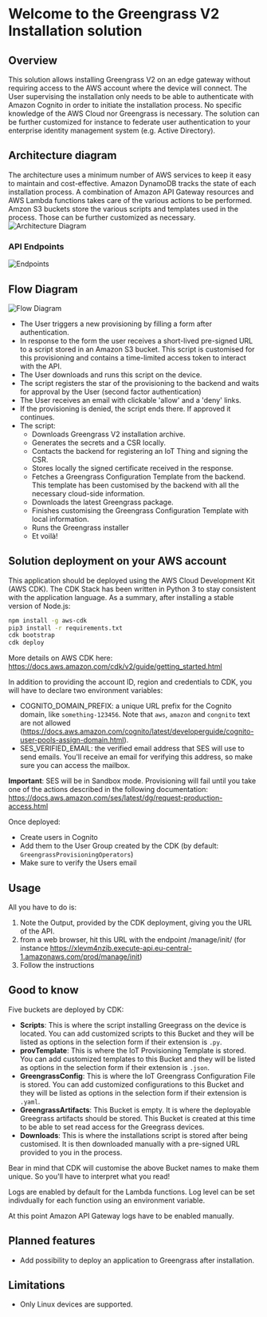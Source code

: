 # Welcome to the Greengrass V2 Installation solution

## Overview
This solution allows installing Greengrass V2 on an edge gateway without requiring access to the AWS account
where the device will connect. The User supervising the installation only needs to be able to authenticate
with Amazon Cognito in order to initiate the installation process. No specific knowledge of the AWS Cloud nor
Greengrass is necessary. The solution can be further customized for instance to federate user authentication to
your enterprise identity management system (e.g. Active Directory).

## Architecture diagram
The architecture uses a minimum number of AWS services to keep it easy to maintain and cost-effective.
Amazon DynamoDB tracks the state of each installation process.
A combination of Amazon API Gateway resources and AWS Lambda functions takes care of the various actions to be
performed.
Amzon S3 buckets store the various scripts and templates used in the process. Those
can be further customized as necessary.
![Architecture Diagram](./doc/ArchitectureDiagrams-OverallArchitecture.png)

### API Endpoints
![Endpoints](./doc/ArchitectureDiagrams-APIEndpoints.png)

## Flow Diagram
![Flow Diagram](./doc/ArchitectureDiagrams-FlowDiagram.png)

* The User triggers a new provisioning by filling a form after authentication.
* In response to the form the user receives a short-lived pre-signed URL to a script stored in an Amazon S3 bucket.
This script is customised for this provisioning and contains a time-limited access token to interact with the API.
* The User downloads and runs this script on the device.
* The script registers the star of the provisioning to the backend and waits for approval by the User (second factor authentication)
* The User receives an email with clickable 'allow' and a 'deny' links.
* If the provisioning is denied, the script ends there. If approved it continues.
* The script:
  * Downloads Greengrass V2 installation archive.
  * Generates the secrets and a CSR locally.
  * Contacts the backend for registering an IoT Thing and signing the CSR.
  * Stores locally the signed certificate received in the response.
  * Fetches a Greengrass Configuration Template from the backend. This template has been customised by the backend 
with all the necessary cloud-side information.
  * Downloads the latest Greengrass package.
  * Finishes customising the Greengrass Configuration Template with local information.
  *  Runs the Greengrass installer
  * Et voilà!

## Solution deployment on your AWS account

This application should be deployed using the AWS Cloud Development Kit (AWS CDK).
The CDK Stack has been written in Python 3 to stay consistent with the application language.
As a summary, after installing a stable version of Node.js:

```bash
npm install -g aws-cdk
pip3 install -r requirements.txt
cdk bootstrap
cdk deploy
```

More details on AWS CDK here: https://docs.aws.amazon.com/cdk/v2/guide/getting_started.html

In addition to providing the account ID, region and credentials to CDK, 
you will have to declare two environment variables:
* COGNITO_DOMAIN_PREFIX: a unique URL prefix for the Cognito domain, like `something-123456`. 
  Note that `aws`, `amazon` and `congnito` text are not allowed (https://docs.aws.amazon.com/cognito/latest/developerguide/cognito-user-pools-assign-domain.html).
* SES_VERIFIED_EMAIL: the verified email address that SES will use to send emails. You'll receive an email for 
  verifying this address, so make sure you can access the mailbox.

**Important**: SES will be in Sandbox mode. Provisioning will fail until you take one of the actions described in the following 
documentation: https://docs.aws.amazon.com/ses/latest/dg/request-production-access.html

Once deployed:
* Create users in Cognito
* Add them to the User Group created by the CDK (by default: `GreengrassProvisioningOperators`)
* Make sure to verify the Users email

## Usage
All you have to do is:

1. Note the Output, provided by the CDK deployment, giving you the URL of the API.
2. from a web browser, hit this URL with the endpoint /manage/init/ 
    (for instance https://xlevm4nzib.execute-api.eu-central-1.amazonaws.com/prod/manage/init)
3. Follow the instructions

## Good to know
Five buckets are deployed by CDK:

* **Scripts**: This is where the script installing Greegrass on the device is located. You can add customized scripts
  to this Bucket and they will be listed as options in the selection form if their extension is `.py`.
* **provTemplate**: This is where the IoT Provisioning Template is stored. You can add customized templates
  to this Bucket and they will be listed as options in the selection form if their extension is `.json`.
* **GreengrassConfig**: This is where the IoT Greengrass Configuration File is stored. You can add customized configurations
  to this Bucket and they will be listed as options in the selection form if their extension is `.yaml`.
* **GreengrassArtifacts**: This Bucket is empty. It is where the deployable Greegrass artifacts should be stored. This
  Bucket is created at this time to be able to set read access for the Greegrass devices.
* **Downloads**: This is where the installations script is stored after being customised. It is then downloaded manually
  with a pre-signed URL provided to you in the process.

Bear in mind that CDK will customise the above Bucket names to make them unique. So you'll have to 
interpret what you read!

Logs are enabled by default for the Lambda functions. Log level can be set indivdually for each function using an
environment variable.

At this point Amazon API Gateway logs have to be enabled manually.

## Planned features

* Add possibility to deploy an application to Greengrass after installation.

## Limitations

* Only Linux devices are supported.


